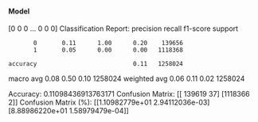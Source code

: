 #### Model
[0 0 0 ... 0 0 0]
Classification Report:
              precision    recall  f1-score   support

           0       0.11      1.00      0.20    139656
           1       0.05      0.00      0.00   1118368

    accuracy                           0.11   1258024
   macro avg       0.08      0.50      0.10   1258024
weighted avg       0.06      0.11      0.02   1258024

Accuracy: 0.11098436913763171
Confusion Matrix:
[[ 139619      37]
 [1118366       2]]
Confusion Matrix (%):
[[1.10982779e+01 2.94112036e-03]
 [8.88986220e+01 1.58979479e-04]]
